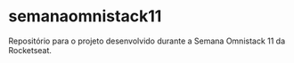 # semanaomnistack11
Repositório para o projeto desenvolvido durante a Semana Omnistack 11 da Rocketseat.
